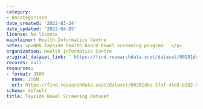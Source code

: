 ```yaml
---
category:
- Uncategorised
date_created: '2022-03-24'
date_updated: '2022-04-05'
license: No licence
maintainer: Health Informatics Centre
notes: <p>NHS Tayside health board bowel screening program.  </p>
organization: Health Informatics Centre
original_dataset_link: ' https://find.researchdata.scot/dataset/00201dde-1faf-41d3-b282-5c24c0ca3697'
records: null
resources:
- format: JSON
  name: JSON
  url: https://find.researchdata.scot/dataset/00201dde-1faf-41d3-b282-5c24c0ca3697/resource/00201dde-1faf-41d3-b282-5c24c0ca3697/download/datadictionary.json
schema: default
title: Tayside Bowel Screening Dataset
---
```

